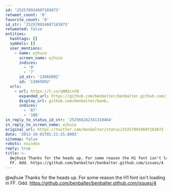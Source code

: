 ```yaml
---
id: '252578934607183873'
retweet_count: '0'
favorite_count: '0'
id_str: '252578934607183873'
retweeted: false
entities:
  hashtags: []
  symbols: []
  user_mentions:
    - name: wjhuie
      screen_name: wjhuie
      indices:
        - '0'
        - '7'
      id_str: '13065092'
      id: '13065092'
  urls:
    - url: https://t.co/qNM2cntN
      expanded_url: https://github.com/benbalter/benbalter.github.com/issues/4
      display_url: github.com/benbalter/benb…
      indices:
        - '87'
        - '108'
in_reply_to_status_id_str: '252566242341310464'
in_reply_to_screen_name: wjhuie
original_url: https://twitter.com/benbalter/status/252578934607183873
date: '2012-10-01T01:21:25.000Z'
sitemap: false
robots: noindex
reply: true
title: >-
  @wjhuie Thanks for the heads up. For some reason the H1 font isn't loading in
  FF. Odd. https://github.com/benbalter/benbalter.github.com/issues/4
---
```


@wjhuie Thanks for the heads up. For some reason the H1 font isn't loading in FF. Odd. https://github.com/benbalter/benbalter.github.com/issues/4